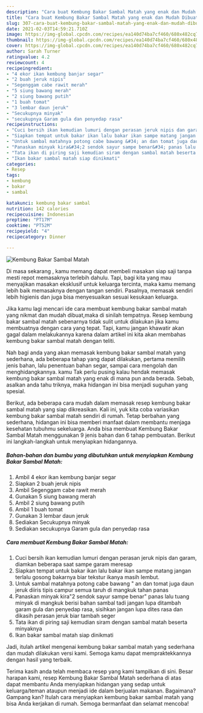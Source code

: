 ```yaml
---
description: "Cara buat Kembung Bakar Sambal Matah yang enak dan Mudah Dibuat"
title: "Cara buat Kembung Bakar Sambal Matah yang enak dan Mudah Dibuat"
slug: 307-cara-buat-kembung-bakar-sambal-matah-yang-enak-dan-mudah-dibuat
date: 2021-02-03T14:59:21.710Z
image: https://img-global.cpcdn.com/recipes/ea140d74ba7cf460/680x482cq70/kembung-bakar-sambal-matah-foto-resep-utama.jpg
thumbnail: https://img-global.cpcdn.com/recipes/ea140d74ba7cf460/680x482cq70/kembung-bakar-sambal-matah-foto-resep-utama.jpg
cover: https://img-global.cpcdn.com/recipes/ea140d74ba7cf460/680x482cq70/kembung-bakar-sambal-matah-foto-resep-utama.jpg
author: Sarah Turner
ratingvalue: 4.2
reviewcount: 4
recipeingredient:
- "4 ekor ikan kembung banjar segar"
- "2 buah jeruk nipis"
- "Segenggam cabe rawit merah"
- "5 siung bawang merah"
- "2 siung bawang putih"
- "1 buah tomat"
- "3 lembar daun jeruk"
- "Secukupnya minyak"
- "secukupnya Garam gula dan penyedap rasa"
recipeinstructions:
- "Cuci bersih ikan kemudian lumuri dengan perasan jeruk nipis dan garam, diamkan beberapa saat sampe garam meresap"
- "Siapkan tempat untuk bakar ikan lalu bakar ikan sampe matang jangan terlalu gosong bakarnya biar tekstur ikanya masih lembut."
- "Untuk sambal matahnya potong cabe bawang &#34; an dan tomat juga daun jeruk diiris tipis campur semua taruh di mangkuk tahan panas"
- "Panaskan minyak kira&#34;2 sendok sayur sampe benar&#34; panas lalu tuang minyak di mangkuk berisi bahan sambal tadi jangan lupa ditambah garam gula dan penyedap rasa, sisihkan jangan lupa dites rasa dan dikasih perasan jeruk biar tambah seger"
- "Tata ikan di piring saji kemudian siram dengan sambal matah beserta minyaknya"
- "Ikan bakar sambal matah siap dinikmati"
categories:
- Resep
tags:
- kembung
- bakar
- sambal

katakunci: kembung bakar sambal 
nutrition: 142 calories
recipecuisine: Indonesian
preptime: "PT17M"
cooktime: "PT52M"
recipeyield: "4"
recipecategory: Dinner

---
```



![Kembung Bakar Sambal Matah](https://img-global.cpcdn.com/recipes/ea140d74ba7cf460/680x482cq70/kembung-bakar-sambal-matah-foto-resep-utama.jpg)

Di masa  sekarang , kamu memang dapat membeli masakan siap saji tanpa mesti repot memasaknya terlebih dahulu. Tapi, bagi kita yang mau menyajikan masakan eksklusif untuk keluarga tercinta, maka kamu memang lebih baik memasaknya dengan tangan sendiri. Pasalnya, memasak sendiri lebih higienis dan juga bisa menyesuaikan sesuai kesukaan keluarga.

Jika kamu lagi mencari ide cara membuat kembung bakar sambal matah yang nikmat dan mudah dibuat,maka di sinilah tempatnya. Resep kembung bakar sambal matah  sebenarnya tidak sulit untuk dilakukan jika kamu membuatnya dengan cara yang tepat. Tapi, kamu jangan khawatir akan gagal dalam melakukannya 
karena dalam artikel ini kita akan membahas kembung bakar sambal matah dengan teliti.  



Nah bagi anda yang akan memasak kembung bakar sambal matah yang sederhana, ada beberapa tahap yang dapat dilakukan, pertama memilih jenis bahan, lalu penentuan bahan segar, sampai cara mengolah dan menghidangkannya. kamu Tak perlu pusing kalau hendak memasak kembung bakar sambal matah yang enak di mana pun anda berada. Sebab, asalkan anda  tahu triknya, maka hidangan ini bisa menjadi suguhan yang spesial.

Berikut, ada beberapa cara mudah dalam memasak resep kembung bakar sambal matah yang siap dikreasikan. Kali ini, yuk kita coba variasikan kembung bakar sambal matah sendiri di rumah. Tetap berbahan yang sederhana, hidangan ini bisa memberi manfaat dalam membantu menjaga kesehatan tubuhmu sekeluarga. Anda bisa membuat Kembung Bakar Sambal Matah menggunakan 9 jenis bahan dan 6 tahap pembuatan. Berikut ini langkah-langkah untuk menyiapkan hidangannya.

<!--inarticleads1-->

##### Bahan-bahan dan bumbu yang dibutuhkan untuk menyiapkan Kembung Bakar Sambal Matah:

1. Ambil 4 ekor ikan kembung banjar segar
1. Siapkan 2 buah jeruk nipis
1. Ambil Segenggam cabe rawit merah
1. Gunakan 5 siung bawang merah
1. Ambil 2 siung bawang putih
1. Ambil 1 buah tomat
1. Gunakan 3 lembar daun jeruk
1. Sediakan Secukupnya minyak
1. Sediakan secukupnya Garam gula dan penyedap rasa




<!--inarticleads2-->

##### Cara membuat Kembung Bakar Sambal Matah:

1. Cuci bersih ikan kemudian lumuri dengan perasan jeruk nipis dan garam, diamkan beberapa saat sampe garam meresap
1. Siapkan tempat untuk bakar ikan lalu bakar ikan sampe matang jangan terlalu gosong bakarnya biar tekstur ikanya masih lembut.
1. Untuk sambal matahnya potong cabe bawang &#34; an dan tomat juga daun jeruk diiris tipis campur semua taruh di mangkuk tahan panas
1. Panaskan minyak kira&#34;2 sendok sayur sampe benar&#34; panas lalu tuang minyak di mangkuk berisi bahan sambal tadi jangan lupa ditambah garam gula dan penyedap rasa, sisihkan jangan lupa dites rasa dan dikasih perasan jeruk biar tambah seger
1. Tata ikan di piring saji kemudian siram dengan sambal matah beserta minyaknya
1. Ikan bakar sambal matah siap dinikmati




Jadi, itulah artikel mengenai  kembung bakar sambal matah  yang sederhana dan mudah dilakukan versi kami. Semoga kamu dapat mempraktekkannya dengan hasil yang terbaik. 

Terima kasih anda telah membaca resep yang kami tampilkan di sini. Besar harapan kami, resep  Kembung Bakar Sambal Matah sederhana di atas dapat membantu Anda menyiapkan hidangan yang sedap untuk keluarga/teman ataupun menjadi ide dalam berjualan makanan. Bagaimana? Gampang kan? Itulah cara menyiapkan kembung bakar sambal matah yang bisa Anda kerjakan di rumah. Semoga bermanfaat dan selamat mencoba!


